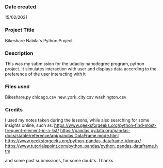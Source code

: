 ### Date created
15/02/2021

### Project Title
Bikeshare Nabila's Python Project

### Description
This was my submission for the udacity nanodegree program, python project.
It simulates interaction with user and displays data according to the preference of the user interacting with it

### Files used
Bikeshare.py
chicago.csv
new_york_city.csv
washington.csv

### Credits
I used my notes taken during the lessons, while also searching for some insights online, 
such as:
https://www.geeksforgeeks.org/python-find-most-frequent-element-in-a-list/
https://pandas.pydata.org/pandas-docs/stable/reference/api/pandas.DataFrame.mode.html
https://www.geeksforgeeks.org/python-pandas-dataframe-idxmax/
https://www.tutorialspoint.com/python_pandas/python_pandas_dataframe.htm

and some past submissions, for some doubts.
Thanks
